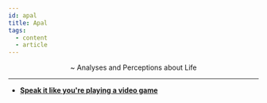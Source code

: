 ```yaml
---
id: apal
title: Apal
tags:
  - content
  - article
---
```


<p align="center">
 ~ Analyses and Perceptions about Life
</p>

---

- [**Speak it like you're playing a video game**](https://dev.to/beatrizoliveira/speak-it-like-you-re-playing-a-video-game-86o)
